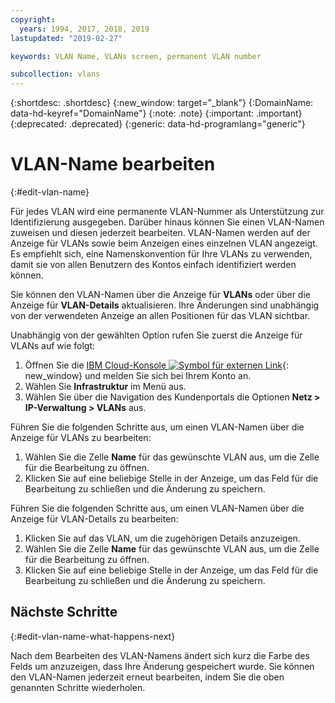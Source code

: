 ```yaml
---
copyright:
  years: 1994, 2017, 2018, 2019
lastupdated: "2019-02-27"

keywords: VLAN Name, VLANs screen, permanent VLAN number

subcollection: vlans
---
```


{:shortdesc: .shortdesc}
{:new_window: target="_blank"}
{:DomainName: data-hd-keyref="DomainName"}
{:note: .note}
{:important: .important}
{:deprecated: .deprecated}
{:generic: data-hd-programlang="generic"}

# VLAN-Name bearbeiten
{:#edit-vlan-name}

Für jedes VLAN wird eine permanente VLAN-Nummer als Unterstützung zur Identifizierung ausgegeben. Darüber hinaus können Sie einen VLAN-Namen zuweisen und diesen jederzeit bearbeiten. VLAN-Namen werden auf der Anzeige für VLANs sowie beim Anzeigen eines einzelnen VLAN angezeigt. Es empfiehlt sich, eine Namenskonvention für Ihre VLANs zu verwenden, damit sie von allen Benutzern des Kontos einfach identifiziert werden können.

Sie können den VLAN-Namen über die Anzeige für **VLANs** oder über die Anzeige für **VLAN-Details** aktualisieren. Ihre Änderungen sind unabhängig von der verwendeten Anzeige an allen Positionen für das VLAN sichtbar.

Unabhängig von der gewählten Option rufen Sie zuerst die Anzeige für VLANs auf wie folgt:

1. Öffnen Sie die [IBM Cloud-Konsole ![Symbol für externen Link](../../icons/launch-glyph.svg "Symbol für externen Link")](https://{DomainName}/){: new_window} und melden Sie sich bei Ihrem Konto an.
2. Wählen Sie **Infrastruktur** im Menü aus.
3. Wählen Sie über die Navigation des Kundenportals die Optionen **Netz > IP-Verwaltung > VLANs** aus.

Führen Sie die folgenden Schritte aus, um einen VLAN-Namen über die Anzeige für VLANs zu bearbeiten:

1. Wählen Sie die Zelle **Name** für das gewünschte VLAN aus, um die Zelle für die Bearbeitung zu öffnen.
2. Klicken Sie auf eine beliebige Stelle in der Anzeige, um das Feld für die Bearbeitung zu schließen und die Änderung zu speichern.

Führen Sie die folgenden Schritte aus, um einen VLAN-Namen über die Anzeige für VLAN-Details zu bearbeiten:

1. Klicken Sie auf das VLAN, um die zugehörigen Details anzuzeigen.
2. Wählen Sie die Zelle **Name** für das gewünschte VLAN aus, um die Zelle für die Bearbeitung zu öffnen.
3. Klicken Sie auf eine beliebige Stelle in der Anzeige, um das Feld für die Bearbeitung zu schließen und die Änderung zu speichern.

## Nächste Schritte
{:#edit-vlan-name-what-happens-next}

Nach dem Bearbeiten des VLAN-Namens ändert sich kurz die Farbe des Felds um anzuzeigen, dass Ihre Änderung gespeichert wurde. Sie können den VLAN-Namen jederzeit erneut bearbeiten, indem Sie die oben genannten Schritte wiederholen.
